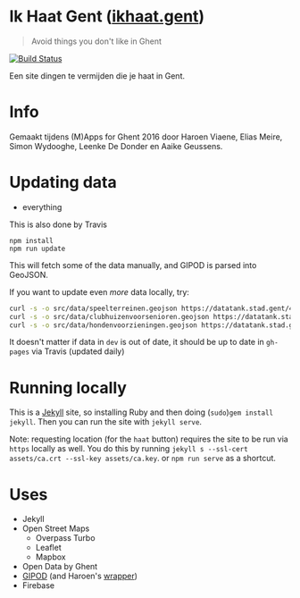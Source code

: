 # Ik Haat Gent ([ikhaat.gent](https://ikhaat.gent))
> Avoid things you don't like in Ghent

[![Build Status](https://travis-ci.org/FCCghent/ikhaat.svg?branch=gh-pages)](https://travis-ci.org/FCCghent/ikhaat)

Een site dingen te vermijden die je haat in Gent.

# Info

Gemaakt tijdens (M)Apps for Ghent 2016 door Haroen Viaene, Elias Meire, Simon Wydooghe, Leenke De Donder en Aaike Geussens.

# Updating data

* everything

This is also done by Travis

```
npm install
npm run update
```

This will fetch some of the data manually, and GIPOD is parsed into GeoJSON.

If you want to update even *more* data locally, try:

```sh
curl -s -o src/data/speelterreinen.geojson https://datatank.stad.gent/4/cultuursportvrijetijd/speelterreinen.geojson
curl -s -o src/data/clubhuizenvoorsenioren.geojson https://datatank.stad.gent/4/doelgroepen/clubhuizenvoorsenioren.geojson
curl -s -o src/data/hondenvoorzieningen.geojson https://datatank.stad.gent/4/infrastructuur/hondenvoorzieningen.geojson
```

It doesn't matter if data in `dev` is out of date, it should be up to date in `gh-pages` via Travis (updated daily)

# Running locally

This is a [Jekyll](https://jekyllrb.com) site, so installing Ruby and then doing (`sudo`)`gem install jekyll`. Then you can run the site with `jekyll serve`.

Note: requesting location (for the `haat` button) requires the site to be run via `https` locally as well. You do this by running `jekyll s --ssl-cert assets/ca.crt --ssl-key assets/ca.key`. or `npm run serve` as a shortcut.

# Uses

* Jekyll
* Open Street Maps
  * Overpass Turbo
  * Leaflet
  * Mapbox
* Open Data by Ghent
* [GIPOD](http://gipod.api.agiv.be/#!index.md) (and Haroen's [wrapper](https://github.com/haroenv/gipod-to-geojson))
* Firebase
